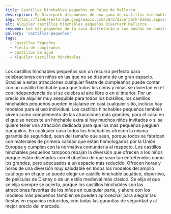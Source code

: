 ```yaml
---
title: Castillos hinchables pequeños en Palma de Mallorca
description: En Diverpark disponemos de una gama de castillos hinchables de alquiler de diferentes tamaños y modelos. Estamos en Palma de Mallorca a tu disposición.
img: https://firebasestorage.googleapis.com/v0/b/diverpark-836bc.appspot.com/o/castillos-peque%C3%B1os%2Fspider-2.jpg?alt=media&token=57c68490-c334-422d-8f2c-c73d44d92ee4
alt: Alquiler castillos hinchables pequeños DiverPark Mallorca
resumen: Los más pequeños de la casa disfrutarán a sus anchas en nuestros castillos pensados especialmente para ellos. Cada castillo cuenta una historia diferente, ¿quiere descubrirlas? Estas son algunas de ellas…
gallery: 'castillos-pequeños'
tags: 
  - Castillos Pequeños
  - Fiesta de cumpleaños
  - Castillos de agua
  - Alquiler Castillos hinchables
---
```


Los castillos hinchables pequeños son un recurso perfecto para celebraciones con niños en las que no se dispone de un gran espacio. Gracias a estas atracciones cualquier fiesta de cumpleaños puede contar con un castillo hinchable para que todos los niños y niñas se diviertan en él con independencia de si se celebra al aire libre o en el interior. Por un precio de alquiler muy asequible para todos los bolsillos, los castillos hinchables pequeños pueden instalarse en casi cualquier sitio, incluso hay modelos para el uso individual. Los castillos hinchables pequeños también sirven como complemento de las atracciones más grandes, para el caso en el que se necesite un hinchable extra si hay muchos niños invitados o si se quiere tener una atracción dedicada para que los más pequeños jueguen tranquilos. En cualquier caso todos los hinchables ofrecen la misma garantía de seguridad, sean del tamaño que sean, porque todos se fabrican con materiales de primera calidad que están homologados por la Unión Europea y cumplen con la normativa comunitaria al respecto.  Los castillos hinchables pequeños tampoco rebajan la diversión que ofrecen a los niños porque están diseñados con el objetivo de que sean tan entretenidos como los grandes, pero adecuados a un espacio más reducido. Ofrecen horas y horas de una diversión muy saludable en todos los modelos del amplio catálogo en el que se puede elegir un castillo hinchable acuático, deportivo, de películas de Disney o de un estilo medieval más clásico. Se elija el que se elija siempre se acierta, porque los castillos hinchables son las atracciones favoritas de los niños en cualquier parte, y ahora con los modelos más pequeños también se pueden aprovechar para alegrar las fiestas en espacios reducidos, con todas las garantías de seguridad y al mejor precio del mercado. 